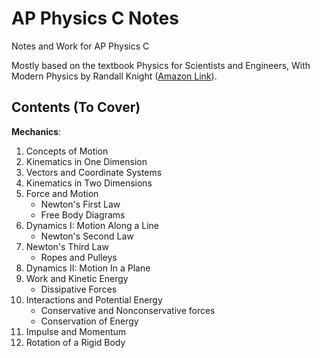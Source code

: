 # AP Physics C Notes
Notes and Work for AP Physics C

Mostly based on the textbook Physics for Scientists and Engineers, With Modern Physics by Randall Knight ([Amazon Link](https://www.amazon.com/Physics-Scientists-Engineers-Strategic-Approach-dp-0134081498/dp/0134081498/ref=mt_hardcover?_encoding=UTF8&me=&qid=)).

## Contents (To Cover)
**Mechanics**:
1. Concepts of Motion
2. Kinematics in One Dimension
3. Vectors and Coordinate Systems
4. Kinematics in Two Dimensions
5. Force and Motion
   - Newton's First Law
   - Free Body Diagrams
6. Dynamics I: Motion Along a Line
   - Newton's Second Law
7. Newton's Third Law
   - Ropes and Pulleys
8. Dynamics II: Motion In a Plane
9. Work and Kinetic Energy
    - Dissipative Forces
10. Interactions and Potential Energy
    - Conservative and Nonconservative forces
    - Conservation of Energy
11. Impulse and Momentum
12. Rotation of a Rigid Body